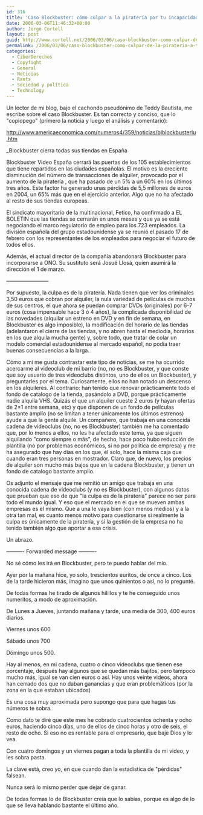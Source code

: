 ```yaml
---
id: 316
title: 'Caso Blockbuster: cómo culpar a la piraterí­a por tu incapacidad empresarial'
date: 2006-03-06T11:46:32+00:00
author: Jorge Cortell
layout: post
guid: http://www.cortell.net/2006/03/06/caso-blockbuster-como-culpar-de-la-pirateria-a-tu-incapacidad-empresarial/
permalink: /2006/03/06/caso-blockbuster-como-culpar-de-la-pirateria-a-tu-incapacidad-empresarial/
categories:
  - CiberDerechos
  - Copyfight
  - General
  - Noticias
  - Rants
  - Sociedad y polí­tica
  - Technology
---
```

Un lector de mi blog, bajo el cachondo pseudónimo de Teddy Bautista, me escribe sobre el caso Blockbuster. Es tan correcto y conciso, que lo "copiopego" (primero la noticia y luego el análisis y comentario):

http://www.americaeconomica.com/numeros4/359/noticias/blblockbusterlu.htm

_Blockbuster cierra todas sus tiendas en España</p> 

Blockbuster Video España cerrará las puertas de los 105 establecimientos que tiene repartidos en las ciudades españolas. El motivo es la creciente disminución del número de transacciones de alquiler, provocado por el aumento de la piraterí­a , que ha pasado de un 5% a un 60% en los últimos tres años. Este factor ha generado unas pérdidas de 5,5 millones de euros en 2004, un 65% más que en el ejercicio anterior. Algo que no ha afectado al resto de sus tiendas europeas.

El sindicato mayoritario de la multinacional, Fetico, ha confirmado a EL BOLETIN que las tiendas se cerrarán en unos meses y que ya se está negociando el marco regulatorio de empleo para los 723 empleados. La división española del grupo estadounidense ya se reunió el pasado 17 de febrero con los representantes de los empleados para negociar el futuro de todos ellos.

Además, el actual director de la compañí­a abandonará Blockbuster para incorporarse a ONO. Su sustituto será Josué Llosá, quien asumirá la dirección el 1 de marzo.</em>

————————

Por supuesto, la culpa es de la piraterí­a. Nada tienen que ver los criminales 3,50 euros que cobran por alquiler, la nula variedad de pelí­culas de muchos de sus centros, el que ahora se puedan comprar DVDs (originales) por 6-7 euros (cosa impensable hace 3 ó 4 años), la complicada disponibilidad de las novedades (alquilar un estreno en DVD y en fin de semana, en Blockbuster es algo imposible), la modificación del horario de las tiendas (adelantaron el cierre de las tiendas, y no abren hasta el mediodí­a, horarios en los que alquila mucha gente) y, sobre todo, que tratar de colar un modelo comercial estadounidense al mercado español, no podí­a traer buenas consecuencias a la larga.

Cómo a mí­ me gusta contrastar este tipo de noticias, se me ha ocurrido acercarme al videoclub de mi barrio (no, no es Blockbuster, y que conste que soy usuario de tres videoclubs distintos, uno de ellos un Blockbuster), y preguntarles por el tema. Curiosamente, ellos no han notado un descenso en los alquileres. Al contrario: han tenido que renovar prácticamente todo el fondo de catalogo de la tienda, pasándolo a DVD, porque prácticamente nadie alquila VHS. Quizás el que un alquiler cueste 2 euros (y hayan ofertas de 2×1 entre semana, etc) y que disponen de un fondo de pelí­culas bastante amplí­o (no se limitan a tener únicamente los últimos estrenos) ayude a que la gente alquile. Un compañero, que trabaja en una conocida cadena de videoclubs (no, no es Blockbuster) también me ha comentado que, por lo menos a ellos, no les ha afectado este tema, ya que siguen alquilando "como siempre o más", de hecho, hace poco hubo reducción de plantilla (no por problemas económicos, si no por polí­tica de empresa) y me ha asegurado que hay dí­as en los que, él solo, hace la misma caja que cuando eran tres personas en mostrador. Claro que, de nuevo, los precios de alquiler son mucho más bajos que en la cadena Blockbuster, y tienen un fondo de catalogo bastante amplio.

Os adjunto el mensaje que me remitió un amigo que trabaja en una conocida cadena de videoclubs (y no es Blockbuster), con algunos datos que prueban que eso de que "la culpa es de la piraterí­a" parece no ser para todo el mundo igual. Y eso que el mercado en el que se mueven ambas empresas es el mismo. Que a una le vaya bien (con menos medios) y a la otra tan mal, es cuanto menos motivo para cuestionarse si realmente la culpa es únicamente de la piraterí­a, y si la gestión de la empresa no ha tenido también algo que aportar a esa crisis.

Un abrazo.

———- Forwarded message ———-
  
No sé cómo les irá en Blockbuster, pero te puedo hablar del mí­o.

Ayer por la mañana hice, yo solo, trescientos euritos, de once a cinco. Los de la tarde hicieron más, imagino que unos quinientos o así­, no lo pregunté.

De todas formas he tirado de algunos hilillos y te he conseguido unos numeritos, a modo de aproximación.

De Lunes a Jueves, juntando mañana y tarde, una media de 300, 400 euros diarios.
   
Viernes unos 600
   
Sábado unos 700
   
Dómingo unos 500.

Hay al menos, en mi cadena, cuatro o cinco videoclubs que tienen ese porcentaje, después hay algunos que se quedan más bajitos, pero tampoco mucho más, igual se van cien euros o así­. Hay unos veinte videos, ahora han cerrado dos que no daban ganancias y que eran problemáticos (por la zona en la que estaban ubicados)

Es una cosa muy aproximada pero supongo que para que hagas tus números te sobra.

Como dato te diré que este mes he cobrado cuatrocientos ochenta y ocho euros, haciendo cinco dí­as, uno de ellos de cinco horas y otro de seis, el resto de ocho. Si eso no es rentable para el empresario, que baje Dios y lo vea.

Con cuatro domingos y un viernes pagan a toda la plantilla de mi video, y les sobra pasta.

La clave está, creo yo, en que cuando dan la estadí­stica de "pérdidas" falsean.
   
Nunca será lo mismo perder que dejar de ganar.

De todas formas lo de Blockbuster creí­a que lo sabí­as, porque es algo de lo que se lleva hablando bastante el último año.